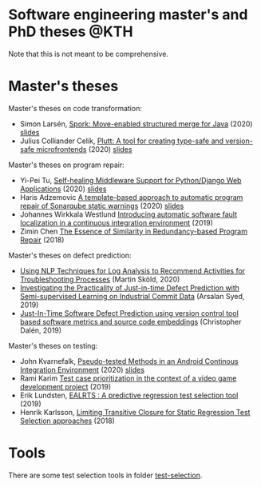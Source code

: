 # Software engineering master's and PhD theses @KTH

Note that this is not meant to be comprehensive.

Master's theses
=================

Master's theses on code transformation:

* Simon Larsén, [Spork: Move-enabled structured merge for Java](http://kth.diva-portal.org/smash/get/diva2:1471148/FULLTEXT01.pdf) (2020) [slides](/theses/slides/2020%20Spork:%20Structured%20merge%20for%20Java%20with%20GumTree%20diff%20and%203DM.pdf)
* Julius Colliander Celik, [Plutt: A tool for creating type-safe and version-safe microfrontends](http://urn.kb.se/resolve?urn=urn:nbn:se:kth:diva-280090) (2020) [slides](/theses/slides/2020%20Plutt%20A%20tool%20for%20creating%20type-safe%20and%20version-safe%20microfrontends.pdf)


Master's theses on program repair:

*  Yi-Pei Tu, [Self-healing Middleware Support for Python/Django Web Applications](http://www.csc.kth.se/~ann/exjobb/yi-pei_tu.pdf) (2020) [slides](/theses/slides/2020%20Self-healing%20Middleware%20Support%20for%20Python-Django%20Web%20Applications.pdf)
* Haris Adzemovic [A template-based approach to automatic program repair of Sonarqube static warnings](http://www.csc.kth.se/~ann/exjobb/haris_adzemovic.pdf) (2020) [slides](/theses/slides/2020-A-template-based-approach-automatic-program-repair-static-bugs.pdf)
* Johannes Wirkkala Westlund [Introducing automatic software fault localization in a continuous integration environment](http://www.diva-portal.org/smash/record.jsf?pid=diva2:1424346) (2019)
* Zimin Chen [The Essence of Similarity in Redundancy-based Program Repair](http://urn.kb.se/resolve?urn=urn:nbn:se:kth:diva-240606) (2018)


Master's theses on defect prediction:

* [Using NLP Techniques for Log Analysis to Recommend Activities for Troubleshooting Processes](https://www.diva-portal.org/smash/get/diva2:1523606/FULLTEXT01.pdf) (Martin Sköld, 2020)
* [Investigating the Practicality of Just-in-time Defect Prediction with Semi-supervised Learning on Industrial Commit Data](http://kth.diva-portal.org/smash/get/diva2:1336751/FULLTEXT02.pdf) (Arsalan Syed, 2019)
* [Just-In-Time Software Defect Prediction using version control tool based software metrics and source code embeddings](http://www.nada.kth.se/~ann/exjobb/christopher_dahlen.pdf) (Christopher Dalén, 2019)

Master's theses on testing:

* John Kvarnefalk,  [Pseudo-tested Methods in an Android Continous Integration Environment](http://kth.diva-portal.org/smash/get/diva2:1468320/FULLTEXT01.pdf) (2020)  [slides](https://github.com/KTH/software-engineering-research/blob/master/theses/slides/2020%20Pseudo-tested_Methods_in_an_Android_Continous_Integration_Environment.pdf)
* Rami Karim [Test case prioritization in the context of a video game development project](http://urn.kb.se/resolve?urn=urn:nbn:se:kth:diva-265653) (2019)
* Erik Lundsten, [EALRTS : A predictive regression test selection tool](http://urn.kb.se/resolve?urn=urn:nbn:se:kth:diva-264978) (2019)
* Henrik Karlsson, [Limiting Transitive Closure for Static Regression Test Selection approaches](http://urn.kb.se/resolve?urn=urn:nbn:se:kth:diva-254951) (2018)


Tools
=====

There are some test selection tools in folder [test-selection](https://github.com/KTH/software-engineering-research/tree/master/test-selection).


